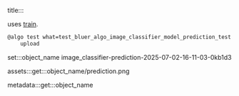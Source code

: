 title:::

uses [train](../train).

```bash
@algo test what=test_bluer_algo_image_classifier_model_prediction_test \
    upload
```

set:::object_name image_classifier-prediction-2025-07-02-16-11-03-0kb1d3

assets:::get:::object_name/prediction.png

metadata:::get:::object_name